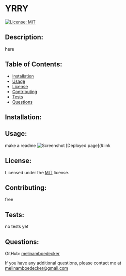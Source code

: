 # YRRY
[![License: MIT](https://img.shields.io/badge/License-MIT-yellow.svg)](https://opensource.org/licenses/MIT) 
## Description: 
here
## Table of Contents: 
* [Installation](#installation)
* [Usage](#usage) 
* [License](#license) 
* [Contributing](#contributing) 
* [Tests](#tests) 
* [Questions](#questions) 
## Installation: 
## Usage: 
make a readme
![Screenshot](path)
[Deployed page](#link
## License: 
Licensed under the [MIT](https://opensource.org/licenses/MIT) license. 
## Contributing: 
free
## Tests: 
no tests yet
## Questions: 
GitHub: [melinamboedecker](#https://github.com/melinamboedecker) 

If you have any additional questions, please contact me at melinamboedecker@gmail.com
